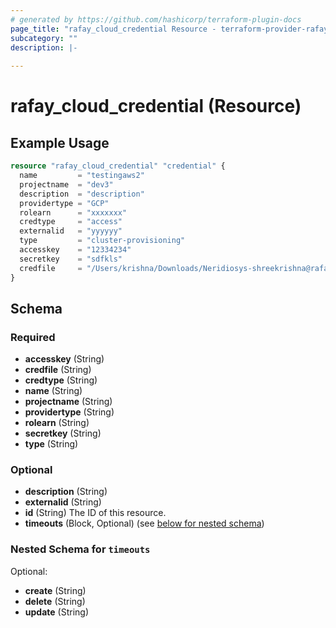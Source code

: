 ```yaml
---
# generated by https://github.com/hashicorp/terraform-plugin-docs
page_title: "rafay_cloud_credential Resource - terraform-provider-rafay"
subcategory: ""
description: |-
  
---
```


# rafay_cloud_credential (Resource)



## Example Usage

```terraform
resource "rafay_cloud_credential" "credential" {
  name         = "testingaws2"
  projectname  = "dev3"
  description  = "description"
  providertype = "GCP"
  rolearn      = "xxxxxxx"
  credtype     = "access"
  externalid   = "yyyyyy"
  type         = "cluster-provisioning"
  accesskey    = "12334234"
  secretkey    = "sdfkls"
  credfile     = "/Users/krishna/Downloads/Neridiosys-shreekrishna@rafay.co.json"
}
```

<!-- schema generated by tfplugindocs -->
## Schema

### Required

- **accesskey** (String)
- **credfile** (String)
- **credtype** (String)
- **name** (String)
- **projectname** (String)
- **providertype** (String)
- **rolearn** (String)
- **secretkey** (String)
- **type** (String)

### Optional

- **description** (String)
- **externalid** (String)
- **id** (String) The ID of this resource.
- **timeouts** (Block, Optional) (see [below for nested schema](#nestedblock--timeouts))

<a id="nestedblock--timeouts"></a>
### Nested Schema for `timeouts`

Optional:

- **create** (String)
- **delete** (String)
- **update** (String)


